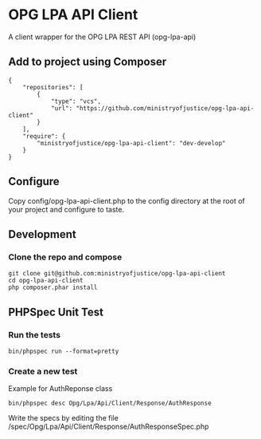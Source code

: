 OPG LPA API Client
==================

A client wrapper for the OPG LPA REST API (opg-lpa-api)

Add to project using Composer
-----------------------------

	{
		"repositories": [
	        {
	            "type": "vcs",
	            "url": "https://github.com/ministryofjustice/opg-lpa-api-client"
	        }
	    ],
	    "require": {
	    	"ministryofjustice/opg-lpa-api-client": "dev-develop"
	    }
	}

Configure
---------

Copy config/opg-lpa-api-client.php to the config directory at the root of your project and configure to taste.

Development
-----------

### Clone the repo and compose

    git clone git@github.com:ministryofjustice/opg-lpa-api-client
    cd opg-lpa-api-client
    php composer.phar install

## PHPSpec Unit Test

### Run the tests

	bin/phpspec run --format=pretty

### Create a new test

Example for AuthReponse class

	bin/phpspec desc Opg/Lpa/Api/Client/Response/AuthResponse
	
Write the specs by editing the file /spec/Opg/Lpa/Api/Client/Response/AuthResponseSpec.php


